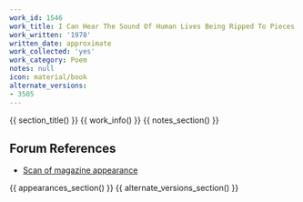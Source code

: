 ```yaml
---
work_id: 1546
work_title: I Can Hear The Sound Of Human Lives Being Ripped To Pieces
work_written: '1978'
written_date: approximate
work_collected: 'yes'
work_category: Poem
notes: null
icon: material/book
alternate_versions:
- 3505
---
```


{{ section_title() }}
{{ work_info() }}
{{ notes_section() }}
## Forum References
- [Scan of magazine appearance](https://bukowskiforum.com/threads/new-york-quarterly-21.8960/)

{{ appearances_section() }}
{{ alternate_versions_section() }}